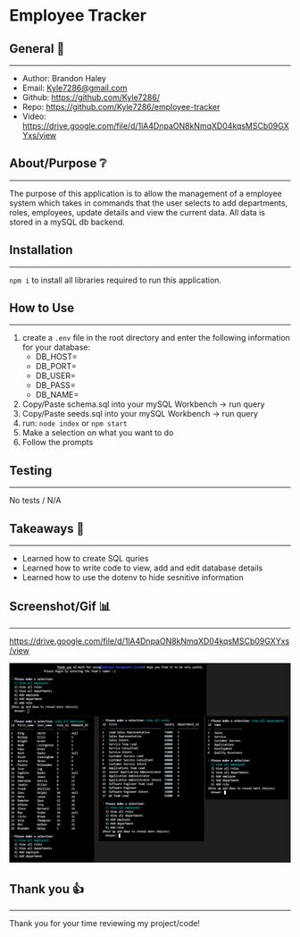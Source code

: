 # Employee Tracker

## General 📖
---    
- Author:         Brandon Haley
- Email:          Kyle7286@gmail.com
- Github:         https://github.com/Kyle7286/
- Repo:           https://github.com/Kyle7286/employee-tracker
- Video:          https://drive.google.com/file/d/1lA4DnpaON8kNmqXD04kqsMSCb09GXYxs/view

## About/Purpose ❔
---
The purpose of this application is to allow the management of a employee system which takes in commands that the user selects to add departments, roles, employees, update details and view the current data.  All data is stored in a mySQL db backend.

## Installation
---
`npm i` to install all libraries required to run this application.

## How to Use
---
1. create a `.env` file in the root directory and enter the following information for your database:
    * DB_HOST=
    * DB_PORT=
    * DB_USER=
    * DB_PASS=
    * DB_NAME=
2. Copy/Paste schema.sql into your mySQL Workbench -> run query
3. Copy/Paste seeds.sql into your mySQL Workbench -> run query
3. run: `node index` or `npm start`
5. Make a selection on what you want to do
6. Follow the prompts

## Testing
---
No tests / N/A

## Takeaways 🥡
--- 
* Learned how to create SQL quries
* Learned how to write code to view, add and edit database details
* Learned how to use the dotenv to hide sesnitive information

## Screenshot/Gif 📊
---
https://drive.google.com/file/d/1lA4DnpaON8kNmqXD04kqsMSCb09GXYxs/view

![Image](./assets/md/screenshot.png)

## Thank you 👍 
---
Thank you for your time reviewing my project/code!